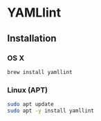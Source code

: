 # YAMLlint

## Installation

### OS X

```sh
brew install yamllint
```

### Linux (APT)

```sh
sudo apt update
sudo apt -y install yamllint
```
